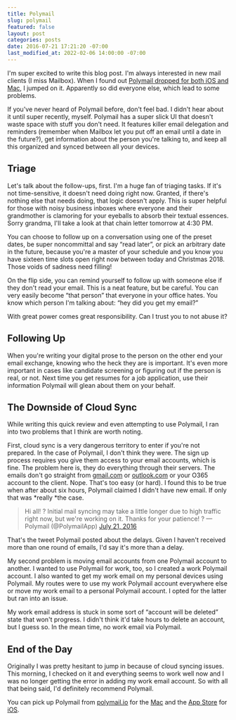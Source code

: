 ```yaml
---
title: Polymail
slug: polymail
featured: false
layout: post
categories: posts
date: 2016-07-21 17:21:20 -07:00
last_modified_at: 2022-02-06 14:00:00 -07:00
---
```


I'm super excited to write this blog post. I'm always interested in new mail clients (I miss Mailbox). When I found out [Polymail dropped for both iOS and Mac](http://venturebeat.com/2016/07/20/polymail-launches-app-to-make-email-more-productive/), I jumped on it. Apparently so did everyone else, which lead to some problems.

If you've never heard of Polymail before, don't feel bad. I didn't hear about it until super recently, myself. Polymail has a super slick UI that doesn't waste space with stuff you don't need. It features killer email delegation and reminders (remember when Mailbox let you put off an email until a date in the future?), get information about the person you're talking to, and keep all this organized and synced between all your devices.

## Triage


Let's talk about the follow-ups, first. I'm a huge fan of triaging tasks. If it's not time-sensitive, it doesn't need doing right now. Granted, if there's nothing else that needs doing, that logic doesn't apply. This is super helpful for those with noisy business inboxes where everyone and their grandmother is clamoring for your eyeballs to absorb their textual essences. Sorry grandma, I'll take a look at that chain letter tomorrow at 4:30 PM.

You can choose to follow up on a conversation using one of the preset dates, be super noncommittal and say “read later”, or pick an arbitrary date in the future, because you're a master of your schedule and you know you have sixteen time slots open right now between today and Christmas 2018. Those voids of sadness need filling!

On the flip side, you can remind yourself to follow up with someone else if they don't read your email. This is a neat feature, but be careful. You can very easily become “that person” that everyone in your office hates. You know which person I'm talking about: “hey did you get my email?”

With great power comes great responsibility. Can I trust you to not abuse it?

## Following Up


When you're writing your digital prose to the person on the other end your email exchange, knowing who the heck they are is important. It's even more important in cases like candidate screening or figuring out if the person is real, or not. Next time you get resumes for a job application, use their information Polymail will glean about them on your behalf.

## The Downside of Cloud Sync

While writing this quick review and even attempting to use Polymail, I ran into two problems that I think are worth noting.

First, cloud sync is a very dangerous territory to enter if you're not prepared. In the case of Polymail, I don't think they were. The sign up process requires you give them access to your email accounts, which is fine. The problem here is, they do everything through their servers. The emails don't go straight from [gmail.com](http://gmail.com) or [outlook.com](http://outlook.com) or your O365 account to the client. Nope. That's too easy (or hard). I found this to be true when after about six hours, Polymail claimed I didn't have new email. If only that was *really *the case.

>  Hi all! ? Initial mail syncing may take a little longer due to high traffic right now, but we're working on it. Thanks for your patience! ?
> — Polymail (@PolymailApp) [July 21, 2016](https://twitter.com/PolymailApp/status/756193319152066560)

That's the tweet Polymail posted about the delays. Given I haven't received more than one round of emails, I'd say it's more than a delay.

My second problem is moving email accounts from one Polymail account to another. I wanted to use Polymail for work, too, so I created a work Polymail account. I also wanted to get my work email on my personal devices using Polymail. My routes were to use my work Polymail account everywhere else or move my work email to a personal Polymail account. I opted for the latter but ran into an issue.

My work email address is stuck in some sort of “account will be deleted” state that won't progress. I didn't think it'd take hours to delete an account, but I guess so. In the mean time, no work email via Polymail.

## End of the Day

Originally I was pretty hesitant to jump in because of cloud syncing issues. This morning, I checked on it and everything seems to work well now and I was no longer getting the error in adding my work email account. So with all that being said, I'd definitely recommend Polymail.

You can pick up Polymail from [polymail.io](https://polymail.io) for the [Mac](https://polymail.io) and the [App Store](https://itunes.apple.com/app/id1082058386) for [iOS](https://itunes.apple.com/app/id1082058386).

